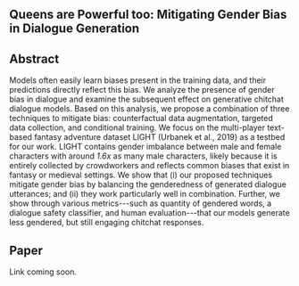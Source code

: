 ## Queens are Powerful too: Mitigating Gender Bias in Dialogue Generation


## Abstract

Models often easily learn biases present in the training data, and their predictions directly reflect this bias. 
We analyze the presence of gender bias in dialogue and examine the subsequent effect on generative chitchat 
dialogue models. Based on this analysis, we propose a combination of three techniques to mitigate bias: 
counterfactual data augmentation, targeted data collection, and conditional training. We focus on the multi-player
text-based fantasy adventure dataset LIGHT (Urbanek et al., 2019) as a testbed for our work. 
LIGHT contains gender imbalance between male and female characters with around _1.6x_ as many male characters, 
likely because it is entirely collected by crowdworkers and reflects common biases that exist in fantasy or
medieval settings.
We show that (i) our proposed techniques mitigate gender bias by balancing the genderedness of generated 
dialogue utterances;  and (ii) they work particularly well in combination. Further, 
we show through various metrics---such as quantity of gendered words, a dialogue safety classifier,
and human evaluation---that our models generate less gendered, but still engaging chitchat responses.

## Paper

Link coming soon.
 
